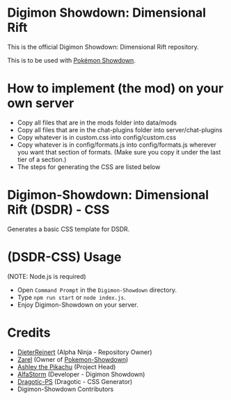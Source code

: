 # Digimon Showdown: Dimensional Rift

This is the official Digimon Showdown: Dimensional Rift repository.

This is to be used with [Pokémon Showdown](https://github.com/Zarel/Pokemon-Showdown).

# How to implement (the mod) on your own server

- Copy all files that are in the mods folder into data/mods
- Copy all files that are in the chat-plugins folder into server/chat-plugins
- Copy whatever is in custom.css into config/custom.css
- Copy whatever is in config/formats.js into config/formats.js wherever you want that section of formats. (Make sure you copy it under the last tier of a section.)
- The steps for generating the CSS are listed below

# Digimon-Showdown: Dimensional Rift (DSDR) - CSS
Generates a basic CSS template for DSDR.

# (DSDR-CSS) Usage
(NOTE: Node.js is required)
- Open `Command Prompt` in the `Digimon-Showdown` directory.
- Type `npm run start` or `node index.js`.
- Enjoy Digimon-Showdown on your server.

# Credits
- [DieterReinert](https://github.com/DieterReinert) (Alpha Ninja - Repository Owner)
- [Zarel](https://github.com/Zarel/) (Owner of [Pokemon-Showdown](https://github.com/Zarel/Pokemon-Showdown))
- [Ashley the Pikachu](https://github.com/AshleyPikachu) (Project Head)
- [AlfaStorm](https://github.com/AlphaWind) (Developer - Digimon Showdown)
- [Dragotic-PS](https://github.com/Dragotic-PS) (Dragotic - CSS Generator)
- Digimon-Showdown Contributors
